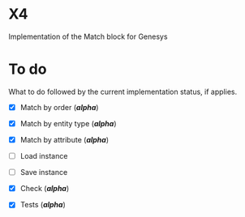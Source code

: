 # X4
Implementation of the Match block for Genesys


# To do
What to do followed by the current implementation status, if applies.


- [X] Match by order (***alpha***)
- [X] Match by entity type (***alpha***)
- [X] Match by attribute (***alpha***)
- [ ] Load instance
- [ ] Save instance
- [X] Check (***alpha***)
- [X] Tests (***alpha***)

